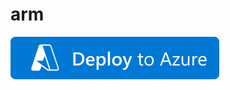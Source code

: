 # arm



[![Deploy To Azure](https://raw.githubusercontent.com/Azure/azure-quickstart-templates/master/1-CONTRIBUTION-GUIDE/images/deploytoazure.svg?sanitize=true)](https://portal.azure.com/#create/Microsoft.Template/uri/https%3A%2F%2Fgithub.com%2Famyma-qiaolingma%2Farm_tem_test%2Fblob%2Fmain%2Fanomaly_template.json)



